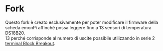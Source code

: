 # Fork
Questo fork è creato esclusivamente per poter modificare il firmware della scheda emonPi affinché possa leggere fino a 13 sensori di temperatura DS18B20.  
13 perché corrisponde al numero di uscite possibile utilizzando in serie 2 [terminal Block Breakout](https://shop.openenergymonitor.com/rj45-to-terminal-block-breakout-for-ds18b20/).
